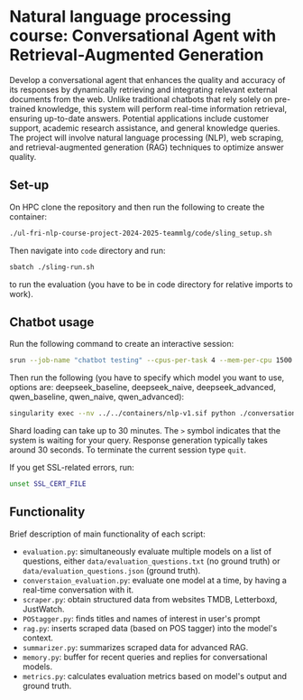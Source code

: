 # Natural language processing course: Conversational Agent with Retrieval-Augmented Generation

Develop a conversational agent that enhances the quality and accuracy of its responses by dynamically retrieving and integrating relevant external documents from the web. Unlike traditional chatbots that rely solely on pre-trained knowledge, this system will perform real-time information retrieval, ensuring up-to-date answers. Potential applications include customer support, academic research assistance, and general knowledge queries. The project will involve natural language processing (NLP), web scraping, and retrieval-augmented generation (RAG) techniques to optimize answer quality.


## Set-up
On HPC clone the repository and then run the following to create the container:

```bash
./ul-fri-nlp-course-project-2024-2025-teammlg/code/sling_setup.sh
```

Then navigate into <code>code</code> directory and run:

```bash
sbatch ./sling-run.sh
```

to run the evaluation (you have to be in code directory for relative imports to work).


## Chatbot usage
Run the following command to create an interactive session:
```bash
srun --job-name "chatbot testing" --cpus-per-task 4 --mem-per-cpu 1500 --time 30:00 --gres=gpu:2 --partition=gpu --pty bash
```

Then run the following (you have to specify which model you want to use, options are: deepseek_baseline, deepseek_naive, deepseek_advanced, qwen_baseline, qwen_naive, qwen_advanced):
```bash
singularity exec --nv ../../containers/nlp-v1.sif python ./conversation_evaluation.py --model qwen_naive
```

Shard loading can take up to 30 minutes. The <code>></code> symbol indicates that the system is waiting for your query. Response generation typically takes around 30 seconds. To terminate the current session type <code>quit</code>.

If you get SSL-related errors, run:

```bash
unset SSL_CERT_FILE
```


## Functionality
Brief description of main functionality of each script:
- <code>evaluation.py</code>: simultaneously evaluate multiple models on a list of questions, either <code>data/evaluation_questions.txt</code> (no ground truth) or <code>data/evaluation_questions.json</code> (ground truth).
- <code>converstaion_evaluation.py</code>: evaluate one model at a time, by having a real-time conversation with it.
- <code>scraper.py</code>: obtain structured data from websites TMDB, Letterboxd, JustWatch.
- <code>POStagger.py</code>: finds titles and names of interest in user's prompt
- <code>rag.py</code>: inserts scraped data (based on POS tagger) into the model's context.
- <code>summarizer.py</code>: summarizes scraped data for advanced RAG.
- <code>memory.py</code>: buffer for recent queries and replies for conversational models.
- <code>metrics.py</code>: calculates evaluation metrics based on model's output and ground truth.